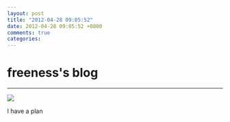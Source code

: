 ```yaml
---
layout: post
title: "2012-04-28 09:05:52"
date: 2012-04-28 09:05:52 +0800
comments: true
categories: 
---
```


# freeness's blog

----------

![](http://okqmqrbgo.bkt.clouddn.com/201204280905521.jpg)

>
I have a plan